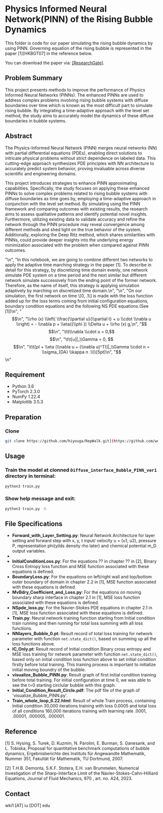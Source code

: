 # Physics Informed Neural Network(PINN) of the Rising Bubble Dynamics


This folder is code for our paper simulating the rising bubble dynamics by using PINN. Governing equation of the rising bubble is represented in the paper [1][HKBGT07] in the reference below.

You can download the paper via: [[ResearchGate]](https://www.researchgate.net/publication/228949659_Proposal_for_quantitative_benchmark_computations_of_bubble_dynamics).


[comment]: # ([[ResearchGate]])

## Problem Summary

This project presents methods to improve the performance of Physics Informed Neural Networks (PINNs). The enhanced PINNs are used to address complex problems involving rising bubble systems with diffuse boundaries over time which is known as the most difficult part to simulate rising bubble. By integrating a time-adaptive approach with the level set method, the study aims to accurately model the dynamics of these diffuse boundaries in bubble systems.


## Abstract

The Physics-Informed Neural Network (PINN) merges neural networks (NN) with partial differential equations (PDEs), enabling direct solutions to intricate physical problems without strict dependence on labeled data. This cutting-edge approach synthesizes PDE principles with NN architecture to accurately predict system behavior, proving invaluable across diverse scientific and engineering domains.

This project introduces strategies to enhance PINN approximating capabilities. Specifically, the study focuses on applying these enhanced PINNs to solve complex problems related to rising bubble systems with diffuse boundaries  as time goes by, employing a time-adaptive approach in conjunction with the level set method. By simulating using the PINN framework and comparing outcomes with existing results, the research aims to assess qualitative patterns and identify potential novel insights. Furthermore, utilizing existing data to validate accuracy and refine the network through the PINN procedure may reveal convergence among different methods and shed light on the true behavior of the system. Additionally, exploring the Deep Ritz method, which shares similarities with PINNs, could provide deeper insights into the underlying energy minimization associated with the problem when compared against PINN outcomes.

"\n",
    "In this notebook, we are going to combine different two networks to apply the adaptive time marching strategy in the paper [1]. To describe in detail for this strategy, by discretizing time domain evenly, one network simulate PDE system on a time period and the next similar but different network simulate successively from the ending point of the former network. Therefore, as the name of itself, this strategy is applying simulation adaptively by marching on discretized time domain.\n",
    "\n",
    "On our simulation, the first network on time \\[0, .1\\] is made with the loss function added up for the loss terms coming from initial configuration equations, boundary condition equations and the following NS PDE equations.(See [1])\n",
    "$$\n",
    "\\rho (x) \\left( \\frac{\\partial u}{\\partial t} + u \\cdot \\nabla u \\right) = - \\nabla p +  \\eta({\\phi }) \\Delta u + \\rho (x) g,\n",
    "$$$$\n",
    "\t\t\\nabla \\cdot u = 0,$$$$\n",
    "\t\t[u]|_\\Gamma = 0, $$$$\n",
    "\t\t[pI + \\eta (\\nabla u + (\\nabla u)^T)]|_\\Gamma \\cdot n = \\sigma_{DA} \\kappa n .\\\\[5pt]\n",
    "$$\n"

## Requirement

- Python 3.6
- PyTorch 2.3.0
- NumPy 1.22.4
- ‎Matplotlib 3.5.3 

## Preparation

### Clone

```bash
git clone https://github.com/hiyouga/RepWalk.git](https://github.com/woooojng/Bubble_PINN.git
```

[comment]: # (%### Create an anaconda environment [Optional]:)


[comment]: # (### Download the pretrained embeddings:)


## Usage

### Train the model at clonned `Diffuse_interface_Bubble_PINN_ver1` directory in terminal:

```bash
python3 train.py
```

### Show help message and exit:

```bash
python3 train.py -h
```

## File Specifications

- **Forward_with_Layer_Setting.py**: Neural Network Architecture for layer setting and forward step with x, y, t input/ velocity u = (u1, u2), pressure P, representation phi(yilds density rho later) and chemical potential m_D output variables.
- 
- **InitialConditionLoss.py**: For the equations ?? in chapter ?? in [2], Binary Cross Entropy loss function and MSE function associated with these equations is defined.
- **BoundaryLoss.py**: For the equations on left/right wall and top/bottom outer boundary of domain in chapter 2.2 in [1], MSE function associated with these equations is defined.
- **MvBdry_Coefficient_and_Loss.py**: For the equations on moving boundary sharp interface in chapter 2.1 in [1], MSE loss function associated with these equations is defined.
- **NSpde_loss.py**: For the Navier-Stokes PDE equations in chapter 2.1 in [1], MSE loss function associated with these equations is defined.
- **Train.py**: Neural network training function starting from Initial condition train running and then running for total loss summing with all loss functions.
- **NNlayers_Bubble_0.pt**: Result record of total loss training for network parameter with function `net.state_dict()`, based on summing up all the loss functions above.
- **IC_Only.pt**: Result record of Initial condition Binary cross entropy and MSE loss training for network parameter with function `net.state_dict()`, based only on initial condition loss function above to set initial condition firstly before total training. This training process is important to initialize initial moving boundry of the bubble.
- **visualize_Bubble_PINN.py**: Result graph of first initial condition training before total training. For initial configuration at time 0, we was able to see the t=0 starting circlular bubble with this graph.
- **Initial_Condition_Result_Circle.pdf**: The pdf file of the graph of 'visualize_Bubble_PINN.py'.
- **Train_whole_loop_6.22.html**: Result of whole Train process, containing Initial condition 30,000 iterations training with loss 0.0005 and total loss of all conditions 160,000 iterations training with learning rate .0001, .00001, .000005, .000001.

## Reference

[comment]: # (If this work is helpful, please cite as:)

<a id="1">[1]</a> 
S. Hysing,
S. Turek,
D. Kuzmin,
N. Parolini, E. Burman,
S. Ganesank, and L. Tobiska, 
Proposal for quantitative benchmark
computations of bubble dynamics, 
Ergebnisberichte des Instituts für Angewandte Mathematik, Nummer
351, Fakultät für Mathematik, TU Dortmund, 2007.


<a id="1">[2]</a> 
T.H.B. Demonta, S.K.F. Stotera, E.H. van Brummelen, 
Numerical Investigation of the Sharp-Interface Limit of the
Navier-Stokes-Cahn-Hilliard Equations, Journal of Fluid Mechanics,  970 , art. no. A24, 2023.

[comment]: # (## Acknowledgments)

[comment]: # (This work is supported partly by the National Natural Science Foundation)

## Contact

wki1 [AT] iu [DOT] edu

[comment]: # (## License)

[comment]: # (MIT)
